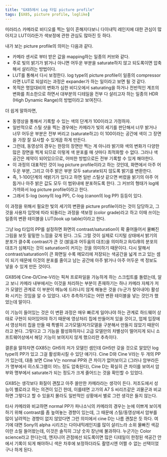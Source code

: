 ```yaml
---
title: "GX85에서 Log 타입 picture profile"
tags: [GX85, picture profile, loglike]
---
```


미러리스 카메라로 비디오를 찍는 일이 흔해지다보니 다이내믹 레인지에 대한 관심이 많아지고 LUT이라든가 색보정에 관한 관심도 많아진 듯 하다.

내가 보는 picture profile의 의미는 다음과 같다. 

* 카메라 센서로 부터 받은 값을 mapping하는 일종의 커브와 같다.
* 주로 빛의 밝기가 밝거나 아니면 어두운 부분을 saturate하지 않고 되도록이면 압축해서 살리려는 방법이다. 
* LUT를 통해서 다시 보정한다. log type의 picture profile이 일종의 compressor라면 LUT로 되살리는 과정은 expander가 하는 일이라고 보면 될 것 같다.
* 목적은 명암대비의 변화가 심한 비디오에서 saturating을 하거나 전반적인 계조의 변화를 최소한으로 하면서 대부분의 디테일을 전부 다 살리고자 하는 일종의 HDR (High Dynamic Range)의 방법이라고 보여진다.

더 쉽게 말하자면, 
* 동영상을 통해서 기록할 수 있는 색의 단계가 100이라고 가정하자. 
* 일반적으로 스틸 샷을 찍는 경우에는 카메라가 빛의 세기를 판단해서 너무 밝거나 너무 어두운 부분은 전부 버리고 (saturate하고) 이 100이라는 공간에 색이 그 장면을 가장 잘 묘사할 수 있게끔 하게 만든다.
* 그런데, 동영상의 경우는 한장의 장면만 찍는 게 아니라 밝기와 색의 변화가 다양한 많은 장면을 찍게 되므로 이렇게 색 분포를 매 샷마다 최적화할 수 없다. 그러나 색공간은 제약이 되어있으므로, 어떠한 방법으로든 전부 기록할 수 있게 해야한다.
* 이 과정의 대표적인 것이 log picture profile이라고 하는 것인데, 화면에서 아주 어두운 부분, 그리고 아주 밝은 부분 모두 saturate되지 않도록 밝기를 변환한다. 
* 즉, 1-100단계의 색밝기가 있다고 하면 일반 스틸샷 같으면 버렸을 밝기의 아주 어둡거나 아주 밝은 값도 모두 이 범위내에 분포하도록 한다. 그 커브의 형태가 log에 가까와서 log picture profile이라고 한다.
* 그래서 S-log (sony의 log PP), C-log (canon의 log PP) 등등이 있다.

이 과정을 위해서 필요한 빛의 세기의 변환을 picture profile이라는 것이 담당하고, 그것을 사용자 입맛에 따라 되돌리는 과정을 색보정 (color grade)라고 하고 이때 쓰이는 일종의 변환 테이블을 LUT(look up table)이라고 한다.

그냥 log 타입의 PP를 설정하면 화면의 contrast/saturation이 확 줄어들어서 물빠진 그림을 보듯 밑밑한 느낌을 갖게 된다. 그도 그럴 것이 실제로 디지털 상태에서 밝기의 분포가 클수록 contrast가 큰 것 (밝음과 어두움의 대조)을 의미하고 R/G/B의 분포의 대조가 심해지는 것이 saturation이 커지는 것을 의미하기 때문이다. 다시 말해서 contrast/saturation이 큰 화면일 수록 메모리에 저장되는 색공간을 넓게 쓰고 있는 셈이 되기 때문에 이것의 분포를 줄이고 남는 공간에 아주 밝거나 아주 어두운 색 정보도 넣을 수 있게 만든 것이다.

GX85에 Cine-D/Cine-V라는 픽쳐 프로파일을 가능하게 하는 스크립트를 돌렸는데, 알고 보니 카메라 내부에서는 이것을 처리하는 부분이 존재하기는 하나 카메라 자체가 저가 모델인 관계로 이 부분이 메뉴에 드러나지 않게 해놓은 것을 (누군가 찾아내어) 활성화 시키는 것임을 알 수 있었다. 내가 추측하기로는 어떤 변환 테이블을 넣는 것인가 했었는데 말이다.

이 기능이 들어있는 것은 이 변환 과정은 매우 빠르게 일어나야 하는 관계로 하드웨어 상태로 구현이 되어있어야 하기 때문에 영상처리 칩에 만들어져 있을 것이고, 업체 입장에서 영상처리 칩을 만들 때 특별히 고가모델/저가모델을 구분해서 만들지 않았기 때문이라고 본다. 그렇다고 그 기능을 활성화하자니 고급 모델만의 차별성이 떨어지게 되니 소프트웨어상에서 해당 기능이 보여지지 않게 했으리란 추측이다. 

결론을 말하자면 GX85는 GH5의 저가 모델인 셈인데 GH5만 갖을 것으로 알았던 log type의 PP가 있고 그걸 활성화시킬 수 있단 얘기다. Cine D와 Cine V라는 두 개의 PP가 있는데, 대충 보면 Cine V는 normal PP와 큰 차이가 없어보이고 (그러나 암부라든가 명부에서 히스토그램이 어느 정도 압축된다), Cine D는 확실히 큰 차이를 보여서 암부와 명부에서 saturate가 되는 정도가 크게 줄어드는 것을 확인할 수 있었다.

GX85는 생각보다 화질이 괜찮고 아주 쓸만한 카메라라는 생각이 든다. 저조도에서 성능이 별로라고 하는 의견이 있긴 한데, 이를테면 고가의 A7 S 씨리즈같은 괴물군과 비교하면 그렇다고 할 수 있을지 몰라도 일반적인 상황에서 별로 그런 생각은 들지 않는다. 

타사 카메라와 비교하면 normal PP가 파나소닉의 카메라의 경우는 눈에 이쁘게 보이게 하기 위해 contrast를 좀 높여놓는 경향이 있는데, 그 때문에 스틸/동영상에서 암부를 많이 날려먹는 경향이 없지 않았다면 그런 의미에서 cine D는 나름 괜찮은 듯 하다. 여기에 대면 Sony의 alpha 시리즈는 다이내믹레인지를 많이 살리느라 소위 물빠진 색감 이란 소릴 들어왔는데, 이것은 솔직히 그냥 숫자 장난에 불과하다. 누군가는 Color science라고 한다는데, 엔지니어 관점에선 되도록이면 많은 디테일이 한정된 색공간 안에서 기록이 되게 해야하니 색은 차후에 보정하더라도 촬영시엔 어쩔 수 없는 선택이었구나 하게 된다.
